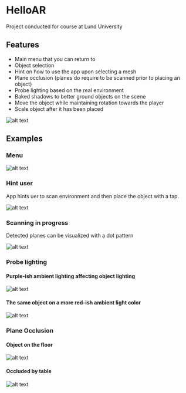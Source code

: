 # HelloAR
Project conducted for course at Lund University

## Features
- Main menu that you can return to
- Object selection
- Hint on how to use the app upon selecting a mesh
- Plane occlusion (planes do require to be scanned prior to placing an object)
- Probe lighting based on the real environment
- Baked shadows to better ground objects on the scene
- Move the object while maintaining rotation towards the player
- Scale object after it has been placed

![alt text](Assets/Screenshots/1.png "CR7 bust on display")

## Examples
### Menu
![alt text](Assets/Screenshots/7.png "The app's initial menu")

### Hint user
App hints uer to scan environment and then place the object with a tap.

![alt text](Assets/Screenshots/8.png "App hints uer to scan environment and then place the object with a tap")

### Scanning in progress
Detected planes can be visualized with a dot pattern

![alt text](Assets/Screenshots/9.png "Detected planes can be visualized with a dot pattern")

### Probe lighting
#### Purple-ish ambient lighting affecting object lighting
![alt text](Assets/Screenshots/5.png "Purple-ish ambient lighting affecting object lighting")
#### The same object on a more red-ish ambient light color
![alt text](Assets/Screenshots/6.png "The same object on a more red-ish ambient light color")

### Plane Occlusion
#### Object on the floor
![alt text](Assets/Screenshots/2.png "Object on the floor")
#### Occluded by table
![alt text](Assets/Screenshots/3.png "Occluded by table")


